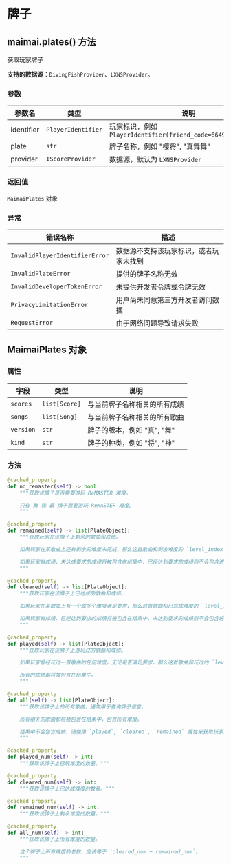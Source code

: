 # 牌子

## maimai.plates() 方法

获取玩家牌子

**支持的数据源**：`DivingFishProvider`、`LXNSProvider`。

### 参数

| 参数名     | 类型               | 说明                                                          |
|------------|--------------------|-------------------------------------------------------------|
| identifier | `PlayerIdentifier` | 玩家标识，例如 `PlayerIdentifier(friend_code=664994421382429)` |
| plate      | `str`              | 牌子名称，例如 "樱将", "真舞舞"                                |
| provider   | `IScoreProvider`   | 数据源，默认为 `LXNSProvider`                                  |

### 返回值

`MaimaiPlates` 对象

### 异常

| 错误名称                       | 描述                                  |
|--------------------------------|-------------------------------------|
| `InvalidPlayerIdentifierError` | 数据源不支持该玩家标识，或者玩家未找到 |
| `InvalidPlateError`            | 提供的牌子名称无效                    |
| `InvalidDeveloperTokenError`   | 未提供开发者令牌或令牌无效            |
| `PrivacyLimitationError`       | 用户尚未同意第三方开发者访问数据      |
| `RequestError`                 | 由于网络问题导致请求失败              |

## MaimaiPlates 对象

### 属性

| 字段      | 类型          | 说明                         |
|-----------|---------------|----------------------------|
| `scores`  | `list[Score]` | 与当前牌子名称相关的所有成绩 |
| `songs`   | `list[Song]`  | 与当前牌子名称相关的所有歌曲 |
| `version` | `str`         | 牌子的版本，例如 "真", "舞"   |
| `kind`    | `str`         | 牌子的种类，例如 "将", "神"   |

### 方法

```python
@cached_property
def no_remaster(self) -> bool:
    """获取该牌子是否需要游玩 ReMASTER 难度。

    只有 舞 和 霸 牌子需要游玩 ReMASTER 难度。
    """

@cached_property
def remained(self) -> list[PlateObject]:
    """获取玩家在该牌子上剩余的歌曲和成绩。

    如果玩家在某歌曲上还有剩余的难度未完成，那么这首歌曲和剩余难度的 `level_index` 将被包含在结果中。

    如果玩家有成绩，未达成要求的成绩将被包含在结果中，已经达到要求的成绩则不会包含进来。
    """

@cached_property
def cleared(self) -> list[PlateObject]:
    """获取玩家在该牌子上已达成的歌曲和成绩。

    如果玩家在某歌曲上有一个或多个难度满足要求，那么这首歌曲和已完成难度的 `level_index` 将被包含在结果中，否则不会。

    如果玩家有成绩，已经达到要求的成绩将被包含在结果中，未达到要求的成绩则不会包含进来。
    """

@cached_property
def played(self) -> list[PlateObject]:
    """获取玩家在该牌子上游玩过的歌曲和成绩。

    如果玩家曾经玩过一首歌曲的任何难度，无论是否满足要求，那么这首歌曲和玩过的 `level_index` 将被包含在结果中。

    所有的成绩都将被包含在结果中。
    """

@cached_property
def all(self) -> list[PlateObject]:
    """获取该牌子上的所有歌曲，通常用于查询牌子信息。

    所有相关的歌曲都将被包含在结果中，包含所有难度。

    结果中不会包含成绩，请使用 `played`, `cleared`, `remained` 属性来获取玩家成绩。
    """

@cached_property
def played_num(self) -> int:
    """获取该牌子上已玩难度的数量。"""

@cached_property
def cleared_num(self) -> int:
    """获取该牌子上已达成难度的数量。"""

@cached_property
def remained_num(self) -> int:
    """获取该牌子上剩余难度的数量。"""

@cached_property
def all_num(self) -> int:
    """获取该牌子上所有难度的数量。

    这个牌子上所有难度的总数，应该等于 `cleared_num + remained_num`。
    """
```